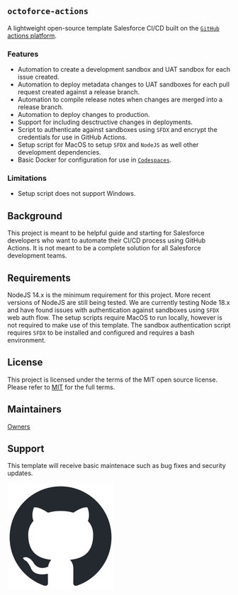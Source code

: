 ## `octoforce-actions`

A lightweight open-source template Salesforce CI/CD built on the [`GitHub` actions platform](https://github.com/features/actions).

### Features

- Automation to create a development sandbox and UAT sandbox for each issue created.
- Automation to deploy metadata changes to UAT sandboxes for each pull request created against a release branch.
- Automation to compile release notes when changes are merged into a release branch.
- Automation to deploy changes to production.
- Support for including desctructive changes in deployments.
- Script to authenticate against sandboxes using `SFDX` and encrypt the credentials for use in GitHub Actions.
- Setup script for MacOS to setup `SFDX` and `NodeJS` as well other development dependencies.
- Basic Docker for configuration for use in [`Codespaces`](https://github.com/features/codespaces).

### Limitations

- Setup script does not support Windows.

## Background

This project is meant to be helpful guide and starting for Salesforce developers who want to automate their CI/CD process using GitHub Actions. It is not meant to be a complete solution for all Salesforce development teams.

## Requirements

NodeJS 14.x is the minimum requirement for this project. More recent versions of NodeJS are still being tested. We are currently testing Node 18.x and have found issues with authentication against sandboxes using `SFDX` web auth flow.
The setup scripts require MacOS to run locally, however is not required to make use of this template.
The sandbox authentication script requires `SFDX` to be installed and configured and requires a bash environment.

## License

This project is licensed under the terms of the MIT open source license. Please refer to [MIT](./LICENSE.md) for the full terms.

## Maintainers

[Owners](./CODEOWNERS)

## Support

This template will receive basic maintenace such as bug fixes and security updates.

![GitHub Logo](./github-mark.png)
